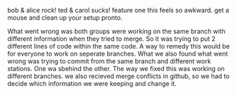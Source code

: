 bob & alice rock!
ted & carol sucks!
feature one
this feels so awkward. get a mouse and clean up your setup pronto.

What went wrong was both groups were working on the same branch with different information when they tried to merge. So it was trying to put 2 different lines of code within the same code. A way to remedy this would be for everyone to work on seperate branches.
What we also found what went wrong was trying to commit from the same branch and different work stations. One wa sbehind the other. The way we fixed this was working on different branches.
we also recieved merge conflicts in github, so we had to decide which information we were keeping and change it.